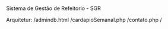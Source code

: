# 
Sistema de Gestão de Refeitorio - SGR

Arquitetur:
	/admindb.html
	/cardapioSemanal.php
	/contato.php
	/
